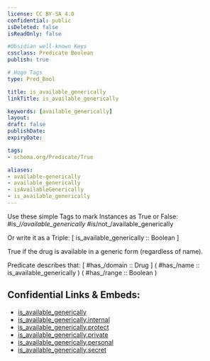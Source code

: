 ```yaml
---
license: CC BY-SA 4.0
confidential: public
isDeleted: false
isReadOnly: false

#Obsidian well-known Keys
cssclass: Predicate Boolean
publish: true

# Hugo Tags
type: Pred_Bool

title: is_available_generically
linkTitle: is_available_generically

keywords: [available_generically]
layout: 
draft: false
publishDate:
expiryDate: 

tags:
- schema.org/Predicate/True

aliases:
- available-generically
- available_generically
- isAvailableGenerically
- is_available_generically
---
```


Use these simple Tags to mark Instances as True or False: 
#is_/_/available_generically 
#is_/not_/available_generically 

Or write it as a Triple: 
[ is_available_generically :: Boolean ] 

True if the drug is available in a generic form (regardless of name).

Predicate describes that: 
[ #has_/domain  :: Drug ]
( #has_/name :: is_available_generically )
( #has_/range :: Boolean )



## Confidential Links & Embeds: 
- [is_available_generically](../../../../_public/schema.org/Predicate/Flags/is_available_generically.md) 
- [is_available_generically.internal](../../../../_internal/schema.org/Predicate/Flags/is_available_generically.internal.md) 
- [is_available_generically.protect](../../../../_protect/schema.org/Predicate/Flags/is_available_generically.protect.md) 
- [is_available_generically.private](../../../../_private/schema.org/Predicate/Flags/is_available_generically.private.md) 
- [is_available_generically.personal](../../../../_personal/schema.org/Predicate/Flags/is_available_generically.personal.md) 
- [is_available_generically.secret](../../../../_secret/schema.org/Predicate/Flags/is_available_generically.secret.md) 
